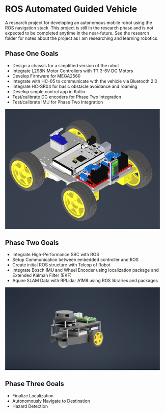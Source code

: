 # ROS Automated Guided Vehicle

A research project for developing an autonomous mobile robot using the ROS navigation stack. This project is still in the research phase and is not expected to be completed anytime in the near-future. See the research folder for notes about the project as I am researching and learning robotics.  

## Phase One Goals
- Design a chassis for a simplified version of the robot
- Integrate L298N Motor Controllers with TT 3-6V DC Motors
- Develop Firmware for MEGA2560
- Integrate with HC-05 to communicate with the vehicle via Bluetooth 2.0
- Integrate HC-SR04 for basic obstacle avoidance and roaming
- Develop simple control app in Kotlin
- Test/calibrate DC encoders for Phase Two Integration
- Test/calibrate IMU for Phase Two Integration

<img src="./media/phase_one_cad.png"  width="600" >

## Phase Two Goals
- Integrate High-Performance SBC with ROS
- Setup Communication between embedded controller and ROS
- Create initial ROS structure with Teleop of Robot
- Integrate Bosch IMU and Wheel Encoder using localization package and Extended Kalman Filter (EKF)
- Aquire SLAM Data with RPLidar A1M8 using ROS libraries and packages

<img src="./media/phase_two_cad.png"  width="600" >

## Phase Three Goals
- Finalize Localization 
- Autonomously Navigate to Destination
- Hazard Detection